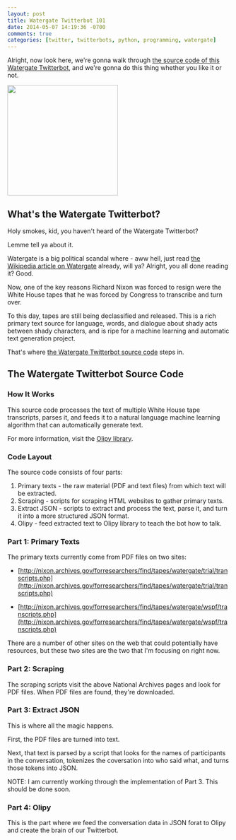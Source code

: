 ```yaml
---
layout: post
title: Watergate Twitterbot 101
date: 2014-05-07 14:19:36 -0700
comments: true
categories: [twitter, twitterbots, python, programming, watergate]
---
```


Alright, now look here, we're gonna walk through <a href="//github.io/charlesreid1/watergate">the source code of this 
Watergate Twitterbot</a>, and we're gonna do this thing whether you like it or not. 

<img 
class="img-circle"
width="250px"
height="250px"
src="/assets/RichardNixon.jpg">

## What's the Watergate Twitterbot?

Holy smokes, kid, you haven't heard of the Watergate Twitterbot?

Lemme tell ya about it.

Watergate is a big political scandal where - aww hell, just 
read <a href="http://en.wikipedia.org/wiki/Watergate">the Wikipedia article on Watergate</a>
already, will ya? Alright, you all done reading it? Good.

Now, one of the key reasons Richard Nixon was forced to resign
were the White House tapes that he was forced by Congress to 
transcribe and turn over.

To this day, tapes are still being declassified and released.
This is a rich primary text source for language, words, and 
dialogue about shady acts between shady characters,
and is ripe for a machine learning and automatic text 
generation project.

That's where <a href="//github.io/charlesreid1/watergate">the Watergate Twitterbot source code</a> 
steps in. 

<!-- more -->

## The Watergate Twitterbot Source Code

### How It Works

This source code processes the text of multiple 
White House tape transcripts, parses it, and feeds it to a 
natural language machine learning algorithm that can 
automatically generate text. 

For more information, visit the <a href="http://github.io/leonardr/olipy">Olipy library</a>.

### Code Layout

The source code consists of four parts:

1. Primary texts - the raw material (PDF and text files) from which text will be extracted.
2. Scraping - scripts for scraping HTML websites to gather primary texts.
3. Extract JSON - scripts to extract and process the text, parse it, and turn it into a more structured JSON format.
4. Olipy - feed extracted text to Olipy library to teach the bot how to talk.

### Part 1: Primary Texts

The primary texts currently come from PDF files on two sites:

* [http://nixon.archives.gov/forresearchers/find/tapes/watergate/trial/transcripts.php](http://nixon.archives.gov/forresearchers/find/tapes/watergate/trial/transcripts.php)

* [http://nixon.archives.gov/forresearchers/find/tapes/watergate/wspf/transcripts.php](http://nixon.archives.gov/forresearchers/find/tapes/watergate/wspf/transcripts.php)

There are a number of other sites on the web that could
potentially have resources, but these two sites are the two
that I'm focusing on right now.

### Part 2: Scraping

The scraping scripts visit the above National Archives pages
and look for PDF files. When PDF files are found, they're
downloaded.

### Part 3: Extract JSON

This is where all the magic happens. 

First, the PDF files are turned into text.

Next, that text is parsed by a script that looks for
the names of participants in the conversation,
tokenizes the coversation into who said what,
and turns those tokens into JSON.

NOTE: I am currently working through the implementation
of Part 3. This should be done soon.

### Part 4: Olipy

This is the part where we feed the conversation data
in JSON forat to Olipy and create the brain of our
Twitterbot.


